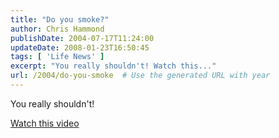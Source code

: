 ```yaml
---
title: "Do you smoke?"
author: Chris Hammond
publishDate: 2004-07-17T11:24:00
updateDate: 2008-01-23T16:50:45
tags: [ 'Life News' ]
excerpt: "You really shouldn't! Watch this..."
url: /2004/do-you-smoke  # Use the generated URL with year
---
```

<P>You really shouldn't!</P> <P><A href="https://movies.sidetraked.com/health.mpg ">Watch this video</A></P>
